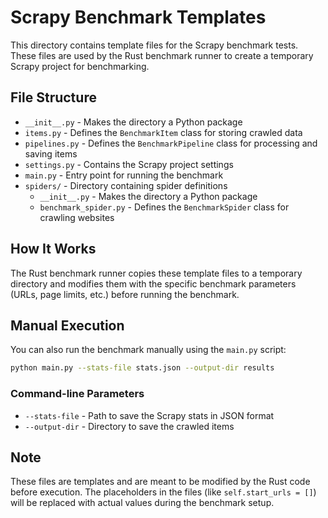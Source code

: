 # Scrapy Benchmark Templates

This directory contains template files for the Scrapy benchmark tests. These files are used by the Rust benchmark runner to create a temporary Scrapy project for benchmarking.

## File Structure

- `__init__.py` - Makes the directory a Python package
- `items.py` - Defines the `BenchmarkItem` class for storing crawled data
- `pipelines.py` - Defines the `BenchmarkPipeline` class for processing and saving items
- `settings.py` - Contains the Scrapy project settings
- `main.py` - Entry point for running the benchmark
- `spiders/` - Directory containing spider definitions
  - `__init__.py` - Makes the directory a Python package
  - `benchmark_spider.py` - Defines the `BenchmarkSpider` class for crawling websites

## How It Works

The Rust benchmark runner copies these template files to a temporary directory and modifies them with the specific benchmark parameters (URLs, page limits, etc.) before running the benchmark.

## Manual Execution

You can also run the benchmark manually using the `main.py` script:

```bash
python main.py --stats-file stats.json --output-dir results
```

### Command-line Parameters

- `--stats-file` - Path to save the Scrapy stats in JSON format
- `--output-dir` - Directory to save the crawled items

## Note

These files are templates and are meant to be modified by the Rust code before execution. The placeholders in the files (like `self.start_urls = []`) will be replaced with actual values during the benchmark setup. 
